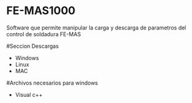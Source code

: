 # FE-MAS1000
Software que permite manipular la carga y descarga de parametros del control de soldadura FE-MAS

#Seccion Descargas

- Windows 
- Linux 
- MAC    

#Archivos necesarios para windows

- Visual c++

